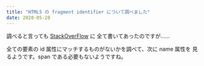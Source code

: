 ```yaml
---
title: "HTML5 の fragment identifier について調べました"
date: 2020-05-28
---
```


調べると言っても [StackOverFlow](https://stackoverflow.com/a/484781) に
全て書いてあったのですが……

全ての要素の id 属性にマッチするものがないかを調べて、次に name 属性を
見るようです。span である必要もないようですね。

